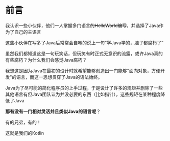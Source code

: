 # 前言

我认识一些小伙伴，他们一人掌握多门语言~~的HelloWorld编写~~，并选择了Java作为了自己的主语言

这些小伙伴在写多了Java后常常会自嘲的说上一句”学Java学的，脑子都腐朽了“

虽然我们都知道这是一句玩笑话，但玩笑有时正式无意识的流露，或许Java真的有些腐朽？为什么我们会感觉Java腐朽？

我想这是因为Java在最初的设计时就希望能够创造出一门能够"面向对象，方便开发"的语言，而这一思想贯穿了Java的语法始终。

Java为了尽可能的简化程序员的上手过程，于是设计了许多的规矩并删除了一些其他语言有但Java团队认为并没必要的东西（比如指针），这些规矩在某种程度降低了Java

**那有没有一门相对灵活并且类似Java的语言呢**？

有的兄弟，有的！

这就是我们的Kotlin

